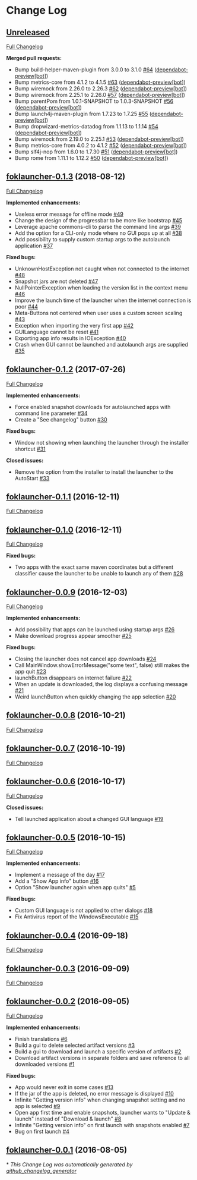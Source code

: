 # Change Log

## [Unreleased](https://github.com/vatbub/fokLauncher/tree/HEAD)

[Full Changelog](https://github.com/vatbub/fokLauncher/compare/foklauncher-0.1.3...HEAD)

**Merged pull requests:**

- Bump build-helper-maven-plugin from 3.0.0 to 3.1.0 [\#64](https://github.com/vatbub/fokLauncher/pull/64) ([dependabot-preview[bot]](https://github.com/apps/dependabot-preview))
- Bump metrics-core from 4.1.2 to 4.1.5 [\#63](https://github.com/vatbub/fokLauncher/pull/63) ([dependabot-preview[bot]](https://github.com/apps/dependabot-preview))
- Bump wiremock from 2.26.0 to 2.26.3 [\#62](https://github.com/vatbub/fokLauncher/pull/62) ([dependabot-preview[bot]](https://github.com/apps/dependabot-preview))
- Bump wiremock from 2.25.1 to 2.26.0 [\#57](https://github.com/vatbub/fokLauncher/pull/57) ([dependabot-preview[bot]](https://github.com/apps/dependabot-preview))
- Bump parentPom from 1.0.1-SNAPSHOT to 1.0.3-SNAPSHOT [\#56](https://github.com/vatbub/fokLauncher/pull/56) ([dependabot-preview[bot]](https://github.com/apps/dependabot-preview))
- Bump launch4j-maven-plugin from 1.7.23 to 1.7.25 [\#55](https://github.com/vatbub/fokLauncher/pull/55) ([dependabot-preview[bot]](https://github.com/apps/dependabot-preview))
- Bump dropwizard-metrics-datadog from 1.1.13 to 1.1.14 [\#54](https://github.com/vatbub/fokLauncher/pull/54) ([dependabot-preview[bot]](https://github.com/apps/dependabot-preview))
- Bump wiremock from 2.19.0 to 2.25.1 [\#53](https://github.com/vatbub/fokLauncher/pull/53) ([dependabot-preview[bot]](https://github.com/apps/dependabot-preview))
- Bump metrics-core from 4.0.2 to 4.1.2 [\#52](https://github.com/vatbub/fokLauncher/pull/52) ([dependabot-preview[bot]](https://github.com/apps/dependabot-preview))
- Bump slf4j-nop from 1.6.0 to 1.7.30 [\#51](https://github.com/vatbub/fokLauncher/pull/51) ([dependabot-preview[bot]](https://github.com/apps/dependabot-preview))
- Bump rome from 1.11.1 to 1.12.2 [\#50](https://github.com/vatbub/fokLauncher/pull/50) ([dependabot-preview[bot]](https://github.com/apps/dependabot-preview))

## [foklauncher-0.1.3](https://github.com/vatbub/fokLauncher/tree/foklauncher-0.1.3) (2018-08-12)
[Full Changelog](https://github.com/vatbub/fokLauncher/compare/foklauncher-0.1.2...foklauncher-0.1.3)

**Implemented enhancements:**

- Useless error message for offline mode [\#49](https://github.com/vatbub/fokLauncher/issues/49)
- Change the design of the progressbar to be more like bootstrap [\#45](https://github.com/vatbub/fokLauncher/issues/45)
- Leverage apache commons-cli to parse the command line args [\#39](https://github.com/vatbub/fokLauncher/issues/39)
- Add the option for a CLI-only mode where no GUI pops up at all [\#38](https://github.com/vatbub/fokLauncher/issues/38)
- Add possibility to supply custom startup args to the autolaunch application [\#37](https://github.com/vatbub/fokLauncher/issues/37)

**Fixed bugs:**

- UnknownHostException not caught  when not connected to the internet [\#48](https://github.com/vatbub/fokLauncher/issues/48)
- Snapshot jars are not deleted [\#47](https://github.com/vatbub/fokLauncher/issues/47)
- NullPointerException when loading the version list in the context menu [\#46](https://github.com/vatbub/fokLauncher/issues/46)
- Improve the launch time of the launcher when the internet connection is poor [\#44](https://github.com/vatbub/fokLauncher/issues/44)
- Meta-Buttons not centered when user uses a custom screen scaling [\#43](https://github.com/vatbub/fokLauncher/issues/43)
- Exception when importing the very first app [\#42](https://github.com/vatbub/fokLauncher/issues/42)
- GUILanguage cannot be reset [\#41](https://github.com/vatbub/fokLauncher/issues/41)
- Exporting app info results in IOException [\#40](https://github.com/vatbub/fokLauncher/issues/40)
- Crash when GUI cannot be launched and autolaunch args are supplied [\#35](https://github.com/vatbub/fokLauncher/issues/35)

## [foklauncher-0.1.2](https://github.com/vatbub/fokLauncher/tree/foklauncher-0.1.2) (2017-07-26)
[Full Changelog](https://github.com/vatbub/fokLauncher/compare/foklauncher-0.1.1...foklauncher-0.1.2)

**Implemented enhancements:**

- Force enabled snapshot downloads for autolaunched apps with command line parameter [\#34](https://github.com/vatbub/fokLauncher/issues/34)
- Create a "See changelog" button [\#30](https://github.com/vatbub/fokLauncher/issues/30)

**Fixed bugs:**

- Window not showing when launching the launcher through the installer shortcut [\#31](https://github.com/vatbub/fokLauncher/issues/31)

**Closed issues:**

- Remove the option from the installer to install the launcher to the AutoStart [\#33](https://github.com/vatbub/fokLauncher/issues/33)

## [foklauncher-0.1.1](https://github.com/vatbub/fokLauncher/tree/foklauncher-0.1.1) (2016-12-11)
[Full Changelog](https://github.com/vatbub/fokLauncher/compare/foklauncher-0.1.0...foklauncher-0.1.1)

## [foklauncher-0.1.0](https://github.com/vatbub/fokLauncher/tree/foklauncher-0.1.0) (2016-12-11)
[Full Changelog](https://github.com/vatbub/fokLauncher/compare/foklauncher-0.0.9...foklauncher-0.1.0)

**Fixed bugs:**

- Two apps with the exact same maven coordinates but a different classifier cause the launcher to be unable to launch any of them [\#28](https://github.com/vatbub/fokLauncher/issues/28)

## [foklauncher-0.0.9](https://github.com/vatbub/fokLauncher/tree/foklauncher-0.0.9) (2016-12-03)
[Full Changelog](https://github.com/vatbub/fokLauncher/compare/foklauncher-0.0.8...foklauncher-0.0.9)

**Implemented enhancements:**

- Add possibility that apps can be launched using startup args [\#26](https://github.com/vatbub/fokLauncher/issues/26)
- Make download progress appear smoother [\#25](https://github.com/vatbub/fokLauncher/issues/25)

**Fixed bugs:**

- Closing the launcher does not cancel app downloads [\#24](https://github.com/vatbub/fokLauncher/issues/24)
- Call MainWindow.showErrorMessage\("some text", false\) still makes the app quit [\#23](https://github.com/vatbub/fokLauncher/issues/23)
- launchButton disappears on internet failure [\#22](https://github.com/vatbub/fokLauncher/issues/22)
- When an update is downloaded, the log displays a confusing message [\#21](https://github.com/vatbub/fokLauncher/issues/21)
- Weird launchButton when quickly changing the app selection [\#20](https://github.com/vatbub/fokLauncher/issues/20)

## [foklauncher-0.0.8](https://github.com/vatbub/fokLauncher/tree/foklauncher-0.0.8) (2016-10-21)
[Full Changelog](https://github.com/vatbub/fokLauncher/compare/foklauncher-0.0.7...foklauncher-0.0.8)

## [foklauncher-0.0.7](https://github.com/vatbub/fokLauncher/tree/foklauncher-0.0.7) (2016-10-19)
[Full Changelog](https://github.com/vatbub/fokLauncher/compare/foklauncher-0.0.6...foklauncher-0.0.7)

## [foklauncher-0.0.6](https://github.com/vatbub/fokLauncher/tree/foklauncher-0.0.6) (2016-10-17)
[Full Changelog](https://github.com/vatbub/fokLauncher/compare/foklauncher-0.0.5...foklauncher-0.0.6)

**Closed issues:**

- Tell launched application about a changed GUI language [\#19](https://github.com/vatbub/fokLauncher/issues/19)

## [foklauncher-0.0.5](https://github.com/vatbub/fokLauncher/tree/foklauncher-0.0.5) (2016-10-15)
[Full Changelog](https://github.com/vatbub/fokLauncher/compare/foklauncher-0.0.4...foklauncher-0.0.5)

**Implemented enhancements:**

- Implement a message of the day [\#17](https://github.com/vatbub/fokLauncher/issues/17)
- Add a "Show App info" button [\#16](https://github.com/vatbub/fokLauncher/issues/16)
- Option "Show launcher again when app quits" [\#5](https://github.com/vatbub/fokLauncher/issues/5)

**Fixed bugs:**

- Custom GUI language is not applied to other dialogs [\#18](https://github.com/vatbub/fokLauncher/issues/18)
- Fix Antivirus report of the WindowsExecutable [\#15](https://github.com/vatbub/fokLauncher/issues/15)

## [foklauncher-0.0.4](https://github.com/vatbub/fokLauncher/tree/foklauncher-0.0.4) (2016-09-18)
[Full Changelog](https://github.com/vatbub/fokLauncher/compare/foklauncher-0.0.3...foklauncher-0.0.4)

## [foklauncher-0.0.3](https://github.com/vatbub/fokLauncher/tree/foklauncher-0.0.3) (2016-09-09)
[Full Changelog](https://github.com/vatbub/fokLauncher/compare/foklauncher-0.0.2...foklauncher-0.0.3)

## [foklauncher-0.0.2](https://github.com/vatbub/fokLauncher/tree/foklauncher-0.0.2) (2016-09-05)
[Full Changelog](https://github.com/vatbub/fokLauncher/compare/foklauncher-0.0.1...foklauncher-0.0.2)

**Implemented enhancements:**

- Finish translations [\#6](https://github.com/vatbub/fokLauncher/issues/6)
- Build a gui to delete selected artifact versions [\#3](https://github.com/vatbub/fokLauncher/issues/3)
- Build a gui to download and launch a specific version of artifacts [\#2](https://github.com/vatbub/fokLauncher/issues/2)
- Download artifact versions in separate folders and save reference to all downloaded versions [\#1](https://github.com/vatbub/fokLauncher/issues/1)

**Fixed bugs:**

- App would never exit in some cases [\#13](https://github.com/vatbub/fokLauncher/issues/13)
- If the jar of the app is deleted, no error message is displayed [\#10](https://github.com/vatbub/fokLauncher/issues/10)
- Infinite "Getting version info" when changing snapshot setting and no app is selected [\#9](https://github.com/vatbub/fokLauncher/issues/9)
- Open app first time and enable snapshots, launcher wants to "Update & launch" instead of "Download & launch" [\#8](https://github.com/vatbub/fokLauncher/issues/8)
- Infinite "Getting version info" on first launch with snapshots enabled [\#7](https://github.com/vatbub/fokLauncher/issues/7)
- Bug on first launch [\#4](https://github.com/vatbub/fokLauncher/issues/4)

## [foklauncher-0.0.1](https://github.com/vatbub/fokLauncher/tree/foklauncher-0.0.1) (2016-08-05)


\* *This Change Log was automatically generated by [github_changelog_generator](https://github.com/skywinder/Github-Changelog-Generator)*
